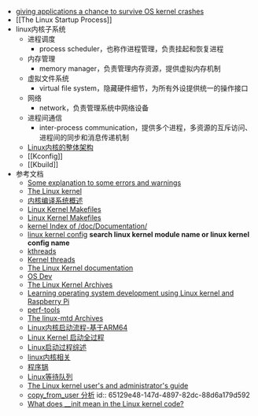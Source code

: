 - [giving applications a chance to survive OS kernel crashes](https://www.usenix.org/legacy/event/hotdep08/tech/full_papers/depoutovitch/depoutovitch_html/index.html)
- [[The Linux Startup Process]]
- linux内核子系统
	- 进程调度
		- process scheduler，也称作进程管理，负责挂起和恢复进程
	- 内存管理
		- memory manager，负责管理内存资源，提供虚拟内存机制
	- 虚拟文件系统
		- virtual file system，隐藏硬件细节，为所有外设提供统一的操作接口
	- 网络
		- network，负责管理系统中网络设备
	- 进程间通信
		- inter-process communication，提供多个进程，多资源的互斥访问、进程间的同步和消息传递机制
	- [Linux内核的整体架构](http://www.wowotech.net/linux_kenrel/11.html)
	- [[Kconfig]]
	- [[Kbuild]]
- 参考文档
	- [Some explanation to some errors and warnings](https://helpful.knobs-dials.com/index.php/Some_explanation_to_some_errors_and_warnings)
	- [The Linux kernel](https://www.win.tue.nl/~aeb/linux/lk/lk.html#toc1)
	- [内核编译系统概述](https://github.com/PinoTsao/Makefile/blob/master/01.kbuild_summary.md)
	- [Linux Kernel Makefiles](https://docs.kernel.org/kbuild/makefiles.html)
	- [Linux Kernel Makefiles](https://www.kernel.org/doc/html/v5.6/kbuild/makefiles.html)
	- [kernel Index of /doc/Documentation/](https://www.kernel.org/doc/Documentation/)
	- [linux kernel config](https://www.kernelconfig.io/index.html) **search linux kernel module name or linux kernel config name**
	- [kthreads](https://www.kernel.org/doc/Documentation/kernel-per-CPU-kthreads.txt)
	- [Kernel threads](https://subscription.packtpub.com/book/application-development/9781785883057/1/ch01lvl1sec13/kernel-threads)
	- [The Linux Kernel documentation](https://www.kernel.org/doc/html/latest/)
	- [OS Dev](https://wiki.osdev.org/Main_Page)
	- [The Linux Kernel Archives](https://www.kernel.org/)
	- [Learning operating system development using Linux kernel and Raspberry Pi](https://github.com/s-matyukevich/raspberry-pi-os)
	- [perf-tools](https://github.com/brendangregg/perf-tools)
	- [The linux-mtd Archives](http://lists.infradead.org/pipermail/linux-mtd/)
	- [Linux内核启动流程-基于ARM64](https://mshrimp.github.io/2020/04/19/Linux%E5%86%85%E6%A0%B8%E5%90%AF%E5%8A%A8%E6%B5%81%E7%A8%8B-%E5%9F%BA%E4%BA%8EARM64/)
	- [Linux Kernel 启动全过程](http://119.23.219.145/posts/linux-kernel-linux-kernel-%E5%90%AF%E5%8A%A8%E5%85%A8%E8%BF%87%E7%A8%8B/)
	- [Linux启动过程综述](https://sites.google.com/site/frankindai/linux-start-up)
	- [linux内核相关](https://mshrimp.github.io/archives/)
	- [程序锅](http://119.23.219.145/)
	- [Linux等待队列](https://hughesxu.github.io/posts/Linux_Wait_Queue/)
	- [The Linux kernel user's and administrator's guide](https://docs.kernel.org/admin-guide/index.html)
	- [copy_from_user 分析](https://www.cnblogs.com/rongpmcu/p/7662749.html)
	  id:: 65129e48-147d-4897-82dc-88d6a179d592
	- [What does __init mean in the Linux kernel code?](https://stackoverflow.com/questions/8832114/what-does-init-mean-in-the-linux-kernel-code)